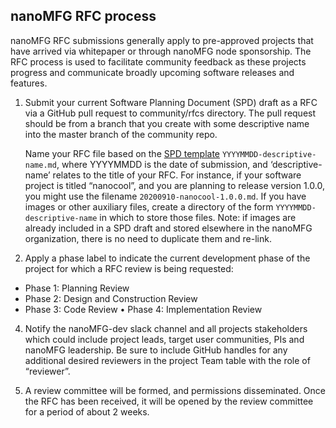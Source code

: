 ## nanoMFG RFC process

nanoMFG RFC submissions generally apply to pre-approved projects that have arrived via whitepaper or through nanoMFG node sponsorship.  The RFC process is used to facilitate community feedback as these projects progress and communicate broadly upcoming software releases and features.

1. Submit your current Software Planning Document (SPD) draft as a RFC via a GitHub pull request to community/rfcs directory.  The pull request should be from a branch that you create with some descriptive name into the master branch of the community repo. 

   Name your RFC file based on the [SPD template](https://github.com/nanoMFG/community/blob/master/rfcs/YYYYMMDD-descriptive-name.md) `YYYYMMDD-descriptive-name.md`, where
   YYYYMMDD is the date of submission, and ‘descriptive-name’ relates to the
   title of your RFC. For instance, if your software project is titled “nanocool”, and you are planning to release version 1.0.0, 
   you might use the filename `20200910-nanocool-1.0.0.md`. If you have images
   or other auxiliary files, create a directory of the form `YYYYMMDD-descriptive-name`
   in which to store those files. Note: if images are already included in a SPD draft and stored elsewhere in the nanoMFG organization, there is no need to duplicate them and re-link.

3. Apply a phase label to indicate the current development phase of the project for which a RFC review is being requested:
*  Phase 1: Planning Review
* Phase 2: Design and Construction Review
* Phase 3: Code Review
•	Phase 4: Implementation Review

4. Notify the nanoMFG-dev slack channel and all projects stakeholders which could include project leads, target user communities, PIs and nanoMFG leadership.  Be sure to include GitHub handles for any additional desired reviewers in the project Team table with the role of “reviewer”.

5. A review committee will be formed, and permissions disseminated.  Once the RFC has been received, it will be opened by the review committee for a period of about 2 weeks.


